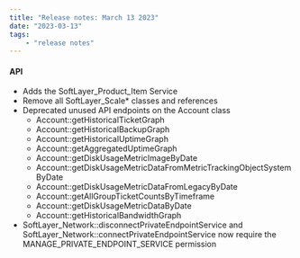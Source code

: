 ```yaml
---
title: "Release notes: March 13 2023"
date: "2023-03-13"
tags:
    - "release notes"
---
```


#### API
- Adds the SoftLayer_Product_Item Service
- Remove all SoftLayer_Scale* classes and references
- Deprecated unused API endpoints on the Account class
    + Account::getHistoricalTicketGraph
    + Account::getHistoricalBackupGraph
    + Account::getHistoricalUptimeGraph
    + Account::getAggregatedUptimeGraph
    + Account::getDiskUsageMetricImageByDate 
    + Account::getDiskUsageMetricDataFromMetricTrackingObjectSystemByDate 
    + Account::getDiskUsageMetricDataFromLegacyByDate
    + Account::getAllGroupTicketCountsByTimeframe
    + Account::getDiskUsageMetricDataByDate
    + Account::getHistoricalBandwidthGraph
- SoftLayer_Network::disconnectPrivateEndpointService and SoftLayer_Network::connectPrivateEndpointService now require the MANAGE_PRIVATE_ENDPOINT_SERVICE permission
